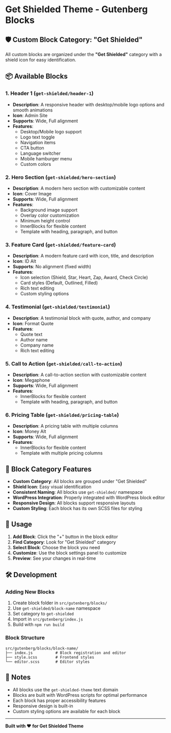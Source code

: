 # Get Shielded Theme - Gutenberg Blocks

## 🛡️ Custom Block Category: "Get Shielded"

All custom blocks are organized under the **"Get Shielded"** category with a shield icon for easy identification.

## 📦 Available Blocks

### 1. Header 1 (`get-shielded/header-1`)
- **Description**: A responsive header with desktop/mobile logo options and smooth animations
- **Icon**: Admin Site
- **Supports**: Wide, Full alignment
- **Features**:
  - Desktop/Mobile logo support
  - Logo text toggle
  - Navigation items
  - CTA button
  - Language switcher
  - Mobile hamburger menu
  - Custom colors

### 2. Hero Section (`get-shielded/hero-section`)
- **Description**: A modern hero section with customizable content
- **Icon**: Cover Image
- **Supports**: Wide, Full alignment
- **Features**:
  - Background image support
  - Overlay color customization
  - Minimum height control
  - InnerBlocks for flexible content
  - Template with heading, paragraph, and button

### 3. Feature Card (`get-shielded/feature-card`)
- **Description**: A modern feature card with icon, title, and description
- **Icon**: ID Alt
- **Supports**: No alignment (fixed width)
- **Features**:
  - Icon selection (Shield, Star, Heart, Zap, Award, Check Circle)
  - Card styles (Default, Outlined, Filled)
  - Rich text editing
  - Custom styling options

### 4. Testimonial (`get-shielded/testimonial`)
- **Description**: A testimonial block with quote, author, and company
- **Icon**: Format Quote
- **Features**:
  - Quote text
  - Author name
  - Company name
  - Rich text editing

### 5. Call to Action (`get-shielded/call-to-action`)
- **Description**: A call-to-action section with customizable content
- **Icon**: Megaphone
- **Supports**: Wide, Full alignment
- **Features**:
  - InnerBlocks for flexible content
  - Template with heading, paragraph, and button

### 6. Pricing Table (`get-shielded/pricing-table`)
- **Description**: A pricing table with multiple columns
- **Icon**: Money Alt
- **Supports**: Wide, Full alignment
- **Features**:
  - InnerBlocks for flexible content
  - Template with multiple pricing columns

## 🎨 Block Category Features

- **Custom Category**: All blocks are grouped under "Get Shielded"
- **Shield Icon**: Easy visual identification
- **Consistent Naming**: All blocks use `get-shielded/` namespace
- **WordPress Integration**: Properly integrated with WordPress block editor
- **Responsive Design**: All blocks support responsive layouts
- **Custom Styling**: Each block has its own SCSS files for styling

## 🚀 Usage

1. **Add Block**: Click the "+" button in the block editor
2. **Find Category**: Look for "Get Shielded" category
3. **Select Block**: Choose the block you need
4. **Customize**: Use the block settings panel to customize
5. **Preview**: See your changes in real-time

## 🛠️ Development

### Adding New Blocks

1. Create block folder in `src/gutenberg/blocks/`
2. Use `get-shielded/block-name` namespace
3. Set category to `get-shielded`
4. Import in `src/gutenberg/index.js`
5. Build with `npm run build`

### Block Structure

```
src/gutenberg/blocks/block-name/
├── index.js          # Block registration and editor
├── style.scss        # Frontend styles
└── editor.scss       # Editor styles
```

## 📝 Notes

- All blocks use the `get-shielded-theme` text domain
- Blocks are built with WordPress scripts for optimal performance
- Each block has proper accessibility features
- Responsive design is built-in
- Custom styling options are available for each block

---

**Built with ❤️ for Get Shielded Theme**
